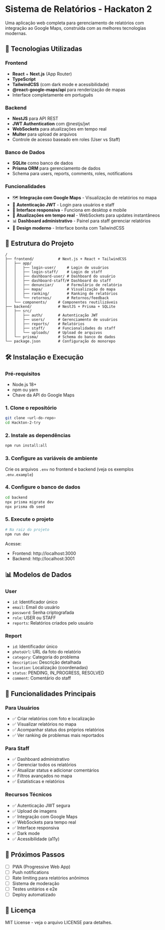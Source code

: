 # Sistema de Relatórios - Hackaton 2

Uma aplicação web completa para gerenciamento de relatórios com integração ao Google Maps, construída com as melhores tecnologias modernas.

## 🚀 Tecnologias Utilizadas

### Frontend

- **React** + **Next.js** (App Router)
- **TypeScript**
- **TailwindCSS** (com dark mode e acessibilidade)
- **@react-google-maps/api** para renderização de mapas
- Interface completamente em português

### Backend

- **NestJS** para API REST
- **JWT Authentication** com @nestjs/jwt
- **WebSockets** para atualizações em tempo real
- **Multer** para upload de arquivos
- Controle de acesso baseado em roles (User vs Staff)

### Banco de Dados

- **SQLite** como banco de dados
- **Prisma ORM** para gerenciamento de dados
- Schema para users, reports, comments, roles, notifications

### Funcionalidades

- 🗺️ **Integração com Google Maps** - Visualização de relatórios no mapa
- 🔐 **Autenticação JWT** - Login para usuários e staff
- 📱 **Interface responsiva** - Funciona em desktop e mobile
- 🔄 **Atualizações em tempo real** - WebSockets para updates instantâneos
- 📊 **Dashboard administrativo** - Painel para staff gerenciar relatórios
- 🎨 **Design moderno** - Interface bonita com TailwindCSS

## 📁 Estrutura do Projeto

```
/
├── frontend/           # Next.js + React + TailwindCSS
│   ├── app/
│   │   ├── login-user/     # Login de usuários
│   │   ├── login-staff/    # Login de staff
│   │   ├── dashboard-user/ # Dashboard do usuário
│   │   ├── dashboard-staff/# Dashboard do staff
│   │   ├── denunciar/      # Formulário de relatório
│   │   ├── mapa/           # Visualização do mapa
│   │   ├── ranking/        # Ranking de relatórios
│   │   └── retornos/       # Retornos/feedback
│   └── components/     # Componentes reutilizáveis
├── backend/            # NestJS + Prisma + SQLite
│   ├── src/
│   │   ├── auth/       # Autenticação JWT
│   │   ├── users/      # Gerenciamento de usuários
│   │   ├── reports/    # Relatórios
│   │   ├── staff/      # Funcionalidades do staff
│   │   └── uploads/    # Upload de arquivos
│   └── prisma/         # Schema do banco de dados
└── package.json        # Configuração do monorepo
```

## 🛠️ Instalação e Execução

### Pré-requisitos

- Node.js 18+
- npm ou yarn
- Chave da API do Google Maps

### 1. Clone o repositório

```bash
git clone <url-do-repo>
cd Hackton-2-try
```

### 2. Instale as dependências

```bash
npm run install:all
```

### 3. Configure as variáveis de ambiente

Crie os arquivos `.env` no frontend e backend (veja os exemplos `.env.example`)

### 4. Configure o banco de dados

```bash
cd backend
npx prisma migrate dev
npx prisma db seed
```

### 5. Execute o projeto

```bash
# Na raiz do projeto
npm run dev
```

Acesse:

- Frontend: http://localhost:3000
- Backend: http://localhost:3001

## 📊 Modelos de Dados

### User

- `id`: Identificador único
- `email`: Email do usuário
- `password`: Senha criptografada
- `role`: USER ou STAFF
- `reports`: Relatórios criados pelo usuário

### Report

- `id`: Identificador único
- `photoUrl`: URL da foto do relatório
- `category`: Categoria do problema
- `description`: Descrição detalhada
- `location`: Localização (coordenadas)
- `status`: PENDING, IN_PROGRESS, RESOLVED
- `comment`: Comentário do staff

## 🔑 Funcionalidades Principais

### Para Usuários

- ✅ Criar relatórios com foto e localização
- ✅ Visualizar relatórios no mapa
- ✅ Acompanhar status dos próprios relatórios
- ✅ Ver ranking de problemas mais reportados

### Para Staff

- ✅ Dashboard administrativo
- ✅ Gerenciar todos os relatórios
- ✅ Atualizar status e adicionar comentários
- ✅ Filtros avançados no mapa
- ✅ Estatísticas e relatórios

### Recursos Técnicos

- ✅ Autenticação JWT segura
- ✅ Upload de imagens
- ✅ Integração com Google Maps
- ✅ WebSockets para tempo real
- ✅ Interface responsiva
- ✅ Dark mode
- ✅ Acessibilidade (a11y)

## 🧪 Próximos Passos

- [ ] PWA (Progressive Web App)
- [ ] Push notifications
- [ ] Rate limiting para relatórios anônimos
- [ ] Sistema de moderação
- [ ] Testes unitários e e2e
- [ ] Deploy automatizado

## 📄 Licença

MIT License - veja o arquivo LICENSE para detalhes.
